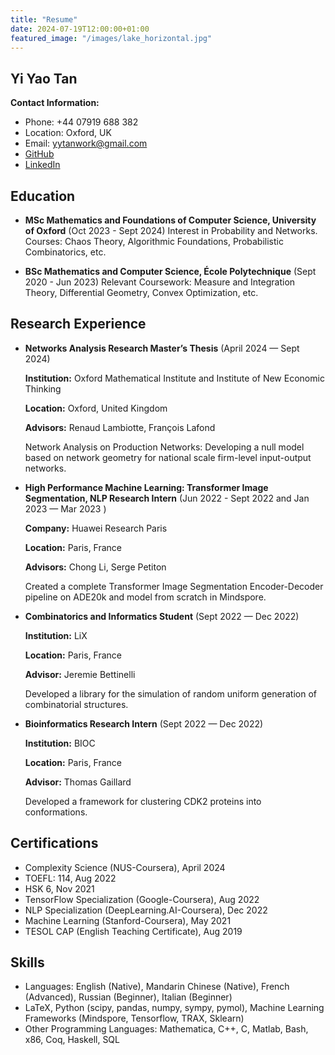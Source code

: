 ```yaml
---
title: "Resume"
date: 2024-07-19T12:00:00+01:00
featured_image: "/images/lake_horizontal.jpg"
---
```


## Yi Yao Tan

**Contact Information:**
- Phone: +44 07919 688 382
- Location: Oxford, UK
- Email: yytanwork@gmail.com
- [GitHub](https://github.com/yao-creative)
- [LinkedIn](https://www.linkedin.com/in/yi-yao-tan-9719301a3/)

## Education
- **MSc Mathematics and Foundations of Computer Science, University of Oxford** (Oct 2023 - Sept 2024)
  Interest in Probability and Networks.
  Courses: Chaos Theory, Algorithmic Foundations, Probabilistic Combinatorics, etc.

- **BSc Mathematics and Computer Science, École Polytechnique** (Sept 2020 - Jun 2023)
  Relevant Coursework: Measure and Integration Theory, Differential Geometry, Convex Optimization, etc.

## Research Experience
- **Networks Analysis Research Master’s Thesis** (April 2024 — Sept 2024)

  **Institution:** Oxford Mathematical Institute and Institute of New Economic Thinking

  **Location:** Oxford, United Kingdom

  **Advisors:** Renaud Lambiotte, François Lafond
  
  Network Analysis on Production Networks: Developing a null model based on network geometry for national scale firm-level input-output networks.

- **High Performance Machine Learning: Transformer Image Segmentation, NLP Research Intern** (Jun 2022 - Sept 2022 and Jan 2023 — Mar 2023 )

  **Company:** Huawei Research Paris

  **Location:** Paris, France

  **Advisors:** Chong Li, Serge Petiton

  Created a complete Transformer Image Segmentation Encoder-Decoder pipeline on ADE20k and model from scratch in Mindspore.

- **Combinatorics and Informatics Student** (Sept 2022 — Dec 2022)

  **Institution:** LiX

  **Location:** Paris, France

  **Advisor:** Jeremie Bettinelli

  Developed a library for the simulation of random uniform generation of combinatorial structures.

- **Bioinformatics Research Intern** (Sept 2022 — Dec 2022)

  **Institution:** BIOC

  **Location:** Paris, France

  **Advisor:** Thomas Gaillard

  Developed a framework for clustering CDK2 proteins into conformations.

## Certifications
- Complexity Science (NUS-Coursera), April 2024
- TOEFL: 114, Aug 2022
- HSK 6, Nov 2021
- TensorFlow Specialization (Google-Coursera), Aug 2022
- NLP Specialization (DeepLearning.AI-Coursera), Dec 2022
- Machine Learning (Stanford-Coursera), May 2021
- TESOL CAP (English Teaching Certificate), Aug 2019

## Skills
- Languages: English (Native), Mandarin Chinese (Native), French (Advanced), Russian (Beginner), Italian (Beginner)
- LaTeX, Python (scipy, pandas, numpy, sympy, pymol), Machine Learning Frameworks (Mindspore, Tensorflow, TRAX, Sklearn)
- Other Programming Languages: Mathematica, C++, C, Matlab, Bash, x86, Coq, Haskell, SQL
